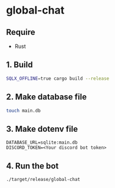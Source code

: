 # global-chat

## Require
- Rust

## 1. Build
```sh
SQLX_OFFLINE=true cargo build --release
```

## 2. Make database file
```sh
touch main.db
```

## 3. Make dotenv file
```
DATABASE_URL=sqlite:main.db
DISCORD_TOKEN=<Your discord bot token>
```

## 4. Run the bot
```
./target/release/global-chat
```
